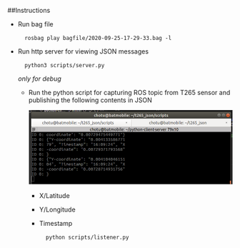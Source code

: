 
##Instructions
* Run bag file 
		
		rosbag play bagfile/2020-09-25-17-29-33.bag -l

* Run http server for viewing JSON messages

		python3 scripts/server.py
		
   	*only for debug*
   	
  * Run the python script for capturing ROS topic from T265 sensor and publishing the following contents in JSON
  
    ![](docs/JSON_sample.png) 
    
   	* X/Latitude
   	* Y/Longitude
   	* Timestamp
   	
   			python scripts/listener.py		
   		